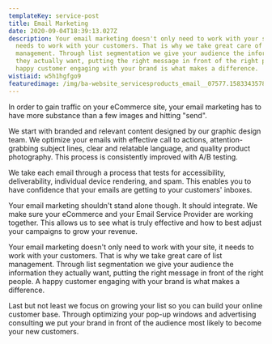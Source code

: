 ```yaml
---
templateKey: service-post
title: Email Marketing
date: 2020-09-04T18:39:13.027Z
description: Your email marketing doesn't only need to work with your site, it
  needs to work with your customers. That is why we take great care of list
  management. Through list segmentation we give your audience the information
  they actually want, putting the right message in front of the right people. A
  happy customer engaging with your brand is what makes a difference.
wistiaid: w5h1hgfgo9
featuredimage: /img/ba-website_servicesproducts_email__07577.1583343578.jpg
---
```

In order to gain traffic on your eCommerce site, your email marketing has to have more substance than a few images and hitting "send".

We start with branded and relevant content designed by our graphic design team. We optimize your emails with effective call to actions, attention-grabbing subject lines, clear and relatable language, and quality product photography. This process is consistently improved with A/B testing.

We take each email through a process that tests for accessibility, deliverability, individual device rendering, and spam. This enables you to have confidence that your emails are getting to your customers' inboxes.

Your email marketing shouldn't stand alone though. It should integrate. We make sure your eCommerce and your Email Service Provider are working together. This allows us to see what is truly effective and how to best adjust your campaigns to grow your revenue.

Your email marketing doesn't only need to work with your site, it needs to work with your customers. That is why we take great care of list management. Through list segmentation we give your audience the information they actually want, putting the right message in front of the right people. A happy customer engaging with your brand is what makes a difference.

Last but not least we focus on growing your list so you can build your online customer base. Through optimizing your pop-up windows and advertising consulting we put your brand in front of the audience most likely to become your new customers.